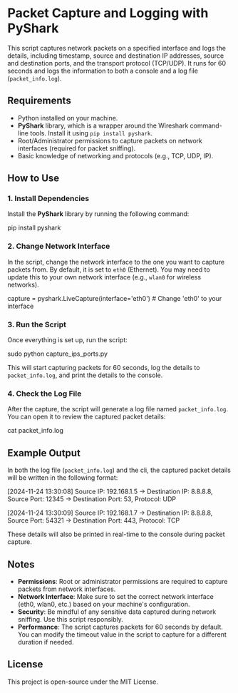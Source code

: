 # Packet Capture and Logging with PyShark

This script captures network packets on a specified interface and logs the details, including timestamp, source and destination IP addresses, source and destination ports, and the transport protocol (TCP/UDP). It runs for 60 seconds and logs the information to both a console and a log file (`packet_info.log`).

## Requirements

- Python installed on your machine.
- **PyShark** library, which is a wrapper around the Wireshark command-line tools. Install it using `pip install pyshark`.
- Root/Administrator permissions to capture packets on network interfaces (required for packet sniffing).
- Basic knowledge of networking and protocols (e.g., TCP, UDP, IP).

## How to Use

### 1. Install Dependencies

Install the **PyShark** library by running the following command:

pip install pyshark

### 2. Change Network Interface

In the script, change the network interface to the one you want to capture packets from. By default, it is set to `eth0` (Ethernet). You may need to update this to your own network interface (e.g., `wlan0` for wireless networks).

capture = pyshark.LiveCapture(interface='eth0')  # Change 'eth0' to your interface

### 3. Run the Script

Once everything is set up, run the script:

sudo python capture_ips_ports.py

This will start capturing packets for 60 seconds, log the details to `packet_info.log`, and print the details to the console.

### 4. Check the Log File

After the capture, the script will generate a log file named `packet_info.log`. You can open it to review the captured packet details:

cat packet_info.log

## Example Output

In both the log file (`packet_info.log`) and the cli, the captured packet details will be written in the following format:

[2024-11-24 13:30:08] Source IP: 192.168.1.5 -> Destination IP: 8.8.8.8, Source Port: 12345 -> Destination Port: 53, Protocol: UDP

[2024-11-24 13:30:09] Source IP: 192.168.1.7 -> Destination IP: 8.8.8.8, Source Port: 54321 -> Destination Port: 443, Protocol: TCP

These details will also be printed in real-time to the console during packet capture.

## Notes

- **Permissions**: Root or administrator permissions are required to capture packets from network interfaces.
- **Network Interface**: Make sure to set the correct network interface (eth0, wlan0, etc.) based on your machine's configuration.
- **Security**: Be mindful of any sensitive data captured during network sniffing. Use this script responsibly.
- **Performance**: The script captures packets for 60 seconds by default. You can modify the timeout value in the script to capture for a different duration if needed.

## License

This project is open-source under the MIT License.
